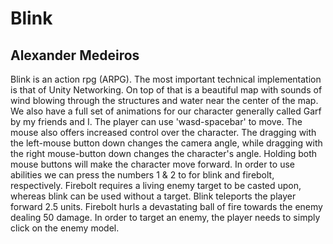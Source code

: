 # Blink
## Alexander Medeiros

Blink is an action rpg (ARPG). The most important technical implementation is that of Unity Networking. On top of that is a beautiful map with sounds of wind blowing through the structures and water near the center of the map. We also have a full set of animations for our character generally called Garf by my friends and I. The player can use 'wasd-spacebar' to move. The mouse also offers increased control over the character. The dragging with the left-mouse button down changes the camera angle, while dragging with the right mouse-button down changes the character's angle. Holding both mouse buttons will make the character move forward. In order to use abilities we can press the numbers 1 & 2 to for blink and firebolt, respectively. Firebolt requires a living enemy target to be casted upon, whereas blink can be used without a target. Blink teleports the player forward 2.5 units. Firebolt hurls a devastating ball of fire towards the enemy dealing 50 damage. In order to target an enemy, the player needs to simply click on the enemy model.
